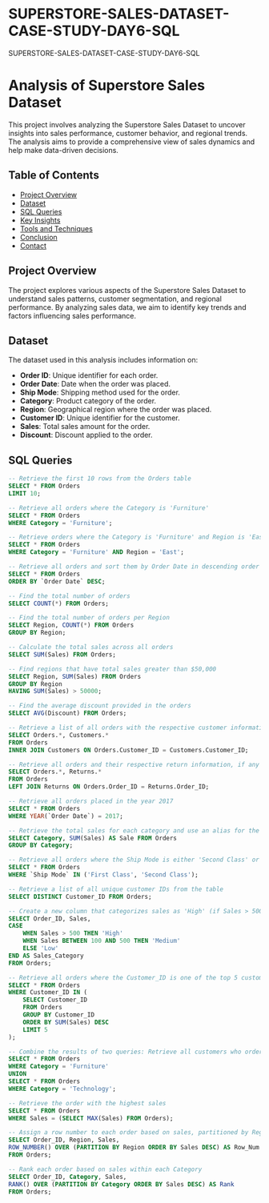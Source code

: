 # SUPERSTORE-SALES-DATASET-CASE-STUDY-DAY6-SQL
SUPERSTORE-SALES-DATASET-CASE-STUDY-DAY6-SQL
# Analysis of Superstore Sales Dataset

This project involves analyzing the Superstore Sales Dataset to uncover insights into sales performance, customer behavior, and regional trends. The analysis aims to provide a comprehensive view of sales dynamics and help make data-driven decisions.

## Table of Contents

- [Project Overview](#project-overview)
- [Dataset](#dataset)
- [SQL Queries](#sql-queries)
- [Key Insights](#key-insights)
- [Tools and Techniques](#tools-and-techniques)
- [Conclusion](#conclusion)
- [Contact](#contact)

## Project Overview

The project explores various aspects of the Superstore Sales Dataset to understand sales patterns, customer segmentation, and regional performance. By analyzing sales data, we aim to identify key trends and factors influencing sales performance.

## Dataset

The dataset used in this analysis includes information on:
- **Order ID**: Unique identifier for each order.
- **Order Date**: Date when the order was placed.
- **Ship Mode**: Shipping method used for the order.
- **Category**: Product category of the order.
- **Region**: Geographical region where the order was placed.
- **Customer ID**: Unique identifier for the customer.
- **Sales**: Total sales amount for the order.
- **Discount**: Discount applied to the order.

## SQL Queries

```sql
-- Retrieve the first 10 rows from the Orders table
SELECT * FROM Orders
LIMIT 10;

-- Retrieve all orders where the Category is 'Furniture'
SELECT * FROM Orders
WHERE Category = 'Furniture';

-- Retrieve orders where the Category is 'Furniture' and Region is 'East'
SELECT * FROM Orders
WHERE Category = 'Furniture' AND Region = 'East';

-- Retrieve all orders and sort them by Order Date in descending order
SELECT * FROM Orders
ORDER BY `Order Date` DESC;

-- Find the total number of orders
SELECT COUNT(*) FROM Orders;

-- Find the total number of orders per Region
SELECT Region, COUNT(*) FROM Orders
GROUP BY Region;

-- Calculate the total sales across all orders
SELECT SUM(Sales) FROM Orders;

-- Find regions that have total sales greater than $50,000
SELECT Region, SUM(Sales) FROM Orders
GROUP BY Region
HAVING SUM(Sales) > 50000;

-- Find the average discount provided in the orders
SELECT AVG(Discount) FROM Orders;

-- Retrieve a list of all orders with the respective customer information (join Orders with Customers)
SELECT Orders.*, Customers.*
FROM Orders
INNER JOIN Customers ON Orders.Customer_ID = Customers.Customer_ID;

-- Retrieve all orders and their respective return information, if any (join Orders with Returns)
SELECT Orders.*, Returns.*
FROM Orders
LEFT JOIN Returns ON Orders.Order_ID = Returns.Order_ID;

-- Retrieve all orders placed in the year 2017
SELECT * FROM Orders
WHERE YEAR(`Order Date`) = 2017;

-- Retrieve the total sales for each category and use an alias for the aggregated column
SELECT Category, SUM(Sales) AS Sale FROM Orders
GROUP BY Category;

-- Retrieve all orders where the Ship Mode is either 'Second Class' or 'First Class'
SELECT * FROM Orders
WHERE `Ship Mode` IN ('First Class', 'Second Class');

-- Retrieve a list of all unique customer IDs from the table
SELECT DISTINCT Customer_ID FROM Orders;

-- Create a new column that categorizes sales as 'High' (if Sales > 500), 'Medium' (if Sales between 100 and 500), and 'Low' (if Sales < 100)
SELECT Order_ID, Sales,
CASE
    WHEN Sales > 500 THEN 'High'
    WHEN Sales BETWEEN 100 AND 500 THEN 'Medium'
    ELSE 'Low'
END AS Sales_Category
FROM Orders;

-- Retrieve all orders where the Customer_ID is one of the top 5 customers by total sales
SELECT * FROM Orders
WHERE Customer_ID IN (
    SELECT Customer_ID
    FROM Orders
    GROUP BY Customer_ID
    ORDER BY SUM(Sales) DESC
    LIMIT 5
);

-- Combine the results of two queries: Retrieve all customers who ordered 'Furniture' and all customers who ordered 'Technology'
SELECT * FROM Orders
WHERE Category = 'Furniture'
UNION
SELECT * FROM Orders
WHERE Category = 'Technology';

-- Retrieve the order with the highest sales
SELECT * FROM Orders
WHERE Sales = (SELECT MAX(Sales) FROM Orders);

-- Assign a row number to each order based on sales, partitioned by Region and ordered by Sales in descending order
SELECT Order_ID, Region, Sales,
ROW_NUMBER() OVER (PARTITION BY Region ORDER BY Sales DESC) AS Row_Num
FROM Orders;

-- Rank each order based on sales within each Category
SELECT Order_ID, Category, Sales,
RANK() OVER (PARTITION BY Category ORDER BY Sales DESC) AS Rank
FROM Orders;
